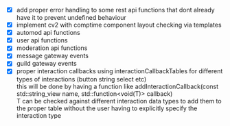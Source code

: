- [x] add proper error handling to some rest api functions that dont already have it to prevent undefined behaviour
- [x] implement cv2 with comptime component layout checking via templates
- [x] automod api functions
- [x] user api functions
- [x] moderation api functions
- [x] message gateway events
- [x] guild gateway events
- [x] proper interaction callbacks using interactionCallbackTables for different types of interactions (button string select etc)<br>
this will be done by having a function like addInteractionCallback(const std::string_view name, std::function<void(T)> callback)<br>
T can be checked against different interaction data types to add them to the proper table without the user having to explicitly specify the interaction type

